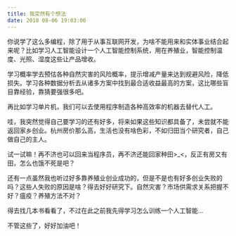 ```yaml
---
title: 我突然有个想法
date: 2018 08-06 19:03:00
---
```


你说学了这么多编程，除了用于从事互联网开发，为啥不能用来和实体事业结合起来呢？比如学习人工智能设计一个人工智能控制系统，用在养殖业，智能控制温度、光照、湿度这些让产品增收。

学习概率学去预估各种自然灾害的风险概率，提示增减产量来达到规避风险，降低损失。学习各种数据分析去从诸多方案中找到最合适收益最高的方案，这比哪些盲目靠经验，靠猜要强很多吧。

再比如学习单片机，我们可以去使用程序制造各种高效率的机器去替代人工。

哇，我突然觉得自己要学习的还有好多，将来如果这些知识都具备了，未尝就不能返回家乡创业。杭州房价那么高，生活也没有啥色彩，不如归田当个研究者，自己做自己的主人。

试一试嘛！再不济也可以回来当程序员，再不济还能回家种田>\_<，反正有房又有田，怎么也饿不死是吧？

还有一点虽然我也听过好多靠养殖业创业成功的，但是不是也有好多创业失败的吗？这些人失败的原因是啥？得去好好研究下。自然灾害？市场供需求关系把握不好？瘟疫？养殖方法不对？

得去找几本书看看了，不过在此之前我先得学习怎么训练一个人工智能...

不管这些了，好好加油吧！
